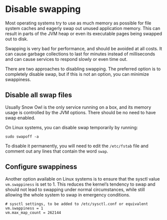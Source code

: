 # Disable swapping

Most operating systems try to use as much memory as possible for file system caches and eagerly swap out unused application memory. This can result in parts of the JVM heap or even its executable pages being swapped out to disk.

Swapping is very bad for performance, and should be avoided at all costs. It can cause garbage collections to last for minutes instead of milliseconds and can cause services to respond slowly or even time out.

There are two approaches to disabling swapping. The preferred option is to completely disable swap, but if this is not an option, you can minimize swappiness.

## Disable all swap files

Usually Snow Owl is the only service running on a box, and its memory usage is controlled by the JVM options. There should be no need to have swap enabled.

On Linux systems, you can disable swap temporarily by running:

```text
sudo swapoff -a
```

To disable it permanently, you will need to edit the `/etc/fstab` file and comment out any lines that contain the word `swap`.

## Configure swappiness

Another option available on Linux systems is to ensure that the sysctl value `vm.swappiness` is set to 1. This reduces the kernel’s tendency to swap and should not lead to swapping under normal circumstances, while still allowing the whole system to swap in emergency conditions.

```text
# sysctl settings, to be added to /etc/sysctl.conf or equivalent
vm.swappiness = 1
vm.max_map_count = 262144
```


